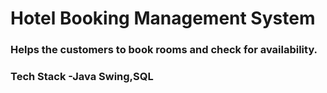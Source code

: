 # Hotel Booking Management System
### Helps the customers to book rooms and check for availability.
### Tech Stack -Java Swing,SQL

